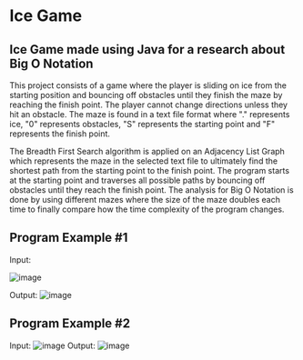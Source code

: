 # Ice Game
## Ice Game made using Java for a research about Big O Notation

This project consists of a game where the player is sliding on ice from the starting position and bouncing off obstacles until they 
finish the maze by reaching the finish point. The player cannot change directions unless they hit an obstacle. The maze is found in 
a text file format where "." represents ice, "0" represents obstacles, "S" represents the starting point and "F" represents the finish
point. 

The Breadth First Search algorithm is applied on an Adjacency List Graph which represents the maze in the selected text file to ultimately find 
the shortest path from the starting point to the finish point. The program starts at the starting point and traverses all possible paths by bouncing
off obstacles until they reach the finish point. The analysis for Big O Notation is done by using different mazes where the size of the maze doubles 
each time to finally compare how the time complexity of the program changes.

## Program Example #1

Input:

![image](https://github.com/inuksperera/iceGameJava/assets/110172780/a47efb70-8017-420b-a6e6-631b746f4249)

Output:
![image](https://github.com/inuksperera/iceGameJava/assets/110172780/c09e9a67-86a3-4744-92f9-8b2e13c4f50d)


## Program Example #2

Input:
![image](https://github.com/inuksperera/iceGameJava/assets/110172780/9e8b0c5c-2c57-456b-a780-8c08b2ed61b5)
Output:
![image](https://github.com/inuksperera/iceGameJava/assets/110172780/fafa7412-5c50-4c24-8e8e-f799550355ee)




